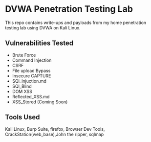# DVWA Penetration Testing Lab

This repo contains write-ups and payloads from my home penetration testing lab using DVWA on Kali Linux.

## Vulnerabilities Tested
- Brute Force
- Command Injection
- CSRF
- File upload Bypass
- Insecure CAPTURE 
- SQl_Injuction.md
- SQl_Blind
- DOM XSS
- Reflected_XSS.md
- XSS_Stored (Coming Soon)

## Tools Used
Kali Linux, Burp Suite, firefox, Browser Dev Tools, CrackStation(web_base),John the ripper, sqlmap
